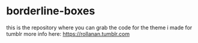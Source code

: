 # borderline-boxes
this is the repository where you can grab the code for the theme i made for tumblr
more info here: https://rollanan.tumblr.com
